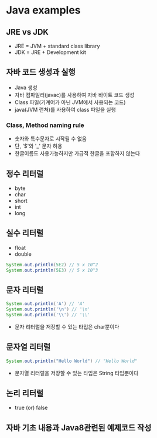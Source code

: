 # Java examples


## JRE vs JDK
* JRE = JVM + standard class library
* JDK = JRE + Development kit

## 자바 코드 생성과 실행
* Java 생성
* 자바 컴파일러(javac)를 사용하여 자바 바이트 코드 생성
* Class 파일(기계어가 아닌 JVM에서 사용되는 코드)
* java(JVM 런쳐)를 사용하여 class 파일을 실행

### Class, Method naming rule
* 숫자와 특수문자로 시작될 수 없음
* 단, '$'와 '_' 문자 허용
* 한글이름도 사용가능하지만 가급적 한글을 포함하지 않는다

## 정수 리터럴
* byte
* char
* short
* int
* long

## 실수 리터럴
* float
* double
````java
System.out.println(5E2) // 5 x 10^2
System.out.println(5E3) // 5 x 10^3
````

## 문자 리터럴
```` java
System.out.println('A') // 'A'
System.out.println('\n') // '\n'
System.out.println('\\') // '\\'
````
* 문자 리터럴을 저장할 수 있는 타입은 char뿐이다

## 문자열 리터럴
````java
System.out.println("Hello World") // "Hello World"
````
* 문자열 리터럴을 저장할 수 있는 타입은 String 타입뿐이다


## 논리 리터럴
* true (or) false




## 자바 기초 내용과 Java8관련된 예제코드 작성
